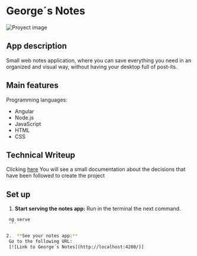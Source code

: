 # George´s Notes 
![Proyect image](https://github.com/user-attachments/assets/01239de4-2a22-47a6-8187-bac5cc2567ac)

## App description

Small web notes application, where you can save everything you need in an organized and visual way, without having your desktop full of post-its.

## Main features

Programming languages:

* Angular
* Node.js
* JavaScript
* HTML
* CSS

## Technical Writeup
Clicking [here](https://docs.google.com/document/d/1AaFBfrI3etZ3GdRvbkEAR_e53DuEjtpA-c_d19VZ6VI/edit?usp=sharing) You will see a small documentation about the decisions that have been followed to create the project

## Set up

1.  **Start serving the notes app:**
    Run in the terminal the next command.

   ```bash
    ng serve
    ```

2.  **See your notes app:**
    Go to the following URL:
    [![Link to George´s Notes](http://localhost:4200/)]
